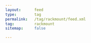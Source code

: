 ```yaml
---
layout:      feed
type:        tag
permalink:   /tag/rackmount/feed.xml
tag:         rackmount
sitemap:     false

---
```


